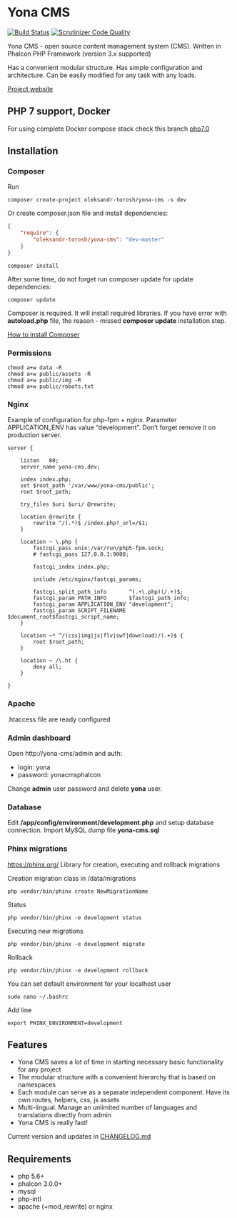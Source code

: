 # Yona CMS

[![Build Status](https://scrutinizer-ci.com/g/alexander-torosh/yona-cms/badges/build.png?b=master)](https://scrutinizer-ci.com/g/alexander-torosh/yona-cms/build-status/master)
[![Scrutinizer Code Quality](https://scrutinizer-ci.com/g/alexander-torosh/yona-cms/badges/quality-score.png?b=master)](https://scrutinizer-ci.com/g/alexander-torosh/yona-cms/?branch=master)

Yona CMS - open source content management system (CMS). Written in Phalcon PHP Framework (version 3.x supported)

Has a convenient modular structure. Has simple configuration and architecture. Can be easily modified for any task with any loads.

[Project website](http://yonacms.com/)  

## PHP 7 support, Docker

For using complete Docker compose stack check this branch [php7.0](https://github.com/alexander-torosh/yona-cms/tree/php7.0)

## Installation

### Composer

Run
```
composer create-project oleksandr-torosh/yona-cms -s dev
```

Or create composer.json file and install dependencies:
```json
{  
    "require": {  
        "oleksandr-torosh/yona-cms": "dev-master"  
    }  
}
```
```
composer install
```

After some time, do not forget run composer update for update dependencies:
```
composer update
```

Composer is required. It will install required libraries.
If you have error with **autoload.php** file, the reason - missed **composer update** installation step.

[How to install Composer](https://getcomposer.org/doc/00-intro.md#installation-linux-unix-osx)

### Permissions

```
chmod a+w data -R
chmod a+w public/assets -R
chmod a+w public/img -R
chmod a+w public/robots.txt
```

### Nginx

Example of configuration for php-fpm + nginx. Parameter APPLICATION_ENV has value “development”. Don’t forget remove it on production server.

```
server {

    listen   80;
    server_name yona-cms.dev;

    index index.php;
    set $root_path '/var/www/yona-cms/public';
    root $root_path;

    try_files $uri $uri/ @rewrite;

    location @rewrite {
        rewrite ^/(.*)$ /index.php?_url=/$1;
    }

    location ~ \.php {
        fastcgi_pass unix:/var/run/php5-fpm.sock;
        # fastcgi_pass 127.0.0.1:9000;

        fastcgi_index index.php;

        include /etc/nginx/fastcgi_params;

        fastcgi_split_path_info       ^(.+\.php)(/.+)$;
        fastcgi_param PATH_INFO       $fastcgi_path_info;
        fastcgi_param APPLICATION_ENV "development";
        fastcgi_param SCRIPT_FILENAME $document_root$fastcgi_script_name;
    }

    location ~* ^/(css|img|js|flv|swf|download)/(.+)$ {
        root $root_path;
    }

    location ~ /\.ht {
        deny all;
    }

}
```

### Apache
.htaccess file are ready configured

### Admin dashboard

Open http://yona-cms/admin and auth:

* login: yona
* password: yonacmsphalcon

Change **admin** user password and delete **yona** user.

### Database
Edit **/app/config/environment/development.php** and setup database connection.
Import MySQL dump file **yona-cms.sql**

### Phinx migrations

https://phinx.org/
Library for creation, executing and rollback migrations

Creation migration class in /data/migrations
```
php vendor/bin/phinx create NewMigrationName
```

Status
```
php vendor/bin/phinx -e development status
```

Executing new migrations
```
php vendor/bin/phinx -e development migrate
```

Rollback
```
php vendor/bin/phinx -e development rollback
```

You can set default environment for your localhost user
```
sudo nano ~/.bashrc
```
Add line
```
export PHINX_ENVIRONMENT=development
```

## Features

* Yona CMS saves a lot of time in starting necessary basic functionality for any project
* The modular structure with a convenient hierarchy that is based on namespaces
* Each module can serve as a separate independent component. Have its own routes, helpers, css, js assets
* Multi-lingual. Manage an unlimited number of languages and translations directly from admin
* Yona CMS is really fast!

Current version and updates in [CHANGELOG.md](https://github.com/oleksandr-torosh/yona-cms/blob/master/CHANGELOG.md)

## Requirements

* php 5.6+
* phalcon 3.0.0+
* mysql
* php-intl
* apache (+mod_rewrite) or nginx
